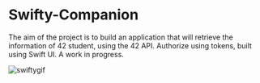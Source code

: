 # Swifty-Companion

The aim of the project is to build an application that will retrieve the information of 42 student,
using the 42 API. Authorize using tokens, built using Swift UI. A work in progress.

![swiftygif](https://giphy.com/gifs/dZjbJ22xi3pA0IuY7y/html5)
